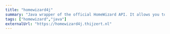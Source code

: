 ```yaml
---
title: "homewizard4j"
summary: "Java wrapper of the official HomeWizard API. It allows you to effortlessly connect to HomeWizard devices and use their collected metrics for your application."
tags: ["homewizard","java"]
externalUrl: "https://homewizard4j.thijzert.nl"
---
```

